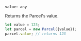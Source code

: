 ```flow
value: any
```

Returns the Parcel's value.
 
```js
let value = 123;
let parcel = new Parcel({value});
parcel.value; // returns 123
```
